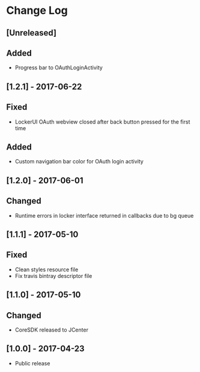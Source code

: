 # Change Log

## [Unreleased]

## Added
- Progress bar to OAuthLoginActivity

## [1.2.1] - 2017-06-22

## Fixed
- LockerUI OAuth webview closed after back button pressed for the first time  

## Added
- Custom navigation bar color for OAuth login activity

## [1.2.0] - 2017-06-01

## Changed

- Runtime errors in locker interface returned in callbacks due to bg queue

## [1.1.1] - 2017-05-10

## Fixed

- Clean styles resource file
- Fix travis bintray descriptor file

## [1.1.0] - 2017-05-10

## Changed

- CoreSDK released to JCenter

## [1.0.0] - 2017-04-23

- Public release
